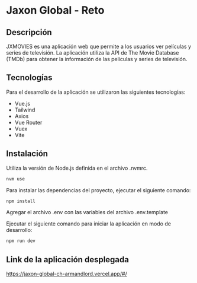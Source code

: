 # Jaxon Global - Reto

## Descripción

JXMOVIES es una aplicación web que permite a los usuarios ver películas y series de televisión. La aplicación utiliza la API de The Movie Database (TMDb) para obtener la información de las películas y series de televisión.

## Tecnologías

Para el desarrollo de la aplicación se utilizaron las siguientes tecnologías:

- Vue.js
- Tailwind
- Axios
- Vue Router
- Vuex
- Vite

## Instalación

Utiliza la versión de Node.js definida en el archivo .nvmrc.

```bash
nvm use
```

Para instalar las dependencias del proyecto, ejecutar el siguiente comando:

```bash
npm install
```

Agregar el archivo .env con las variables del archivo .env.template

Ejecutar el siguiente comando para iniciar la aplicación en modo de desarrollo:

```bash
npm run dev
```

## Link de la aplicación desplegada

https://jaxon-global-ch-armandlord.vercel.app/#/
